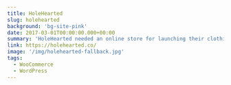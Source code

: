```yaml
---
title: HoleHearted
slug: holehearted
background: 'bg-site-pink'
date: 2017-03-01T00:00:00.000+00:00
summary: 'HoleHearted needed an online store for launching their clothing brand. Built with WooCommerce to provide an easy to use CMS for the client.'
link: https://holehearted.co/
image: '/img/holehearted-fallback.jpg'
tags:
  - WooCommerce
  - WordPress
---
```

